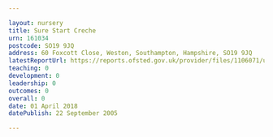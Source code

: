 ```yaml
---

layout: nursery
title: Sure Start Creche
urn: 161034
postcode: SO19 9JQ
address: 60 Foxcott Close, Weston, Southampton, Hampshire, SO19 9JQ
latestReportUrl: https://reports.ofsted.gov.uk/provider/files/1106071/urn/161034.pdf
teaching: 0
development: 0
leadership: 0
outcomes: 0
overall: 0
date: 01 April 2018 
datePublish: 22 September 2005

---
```

